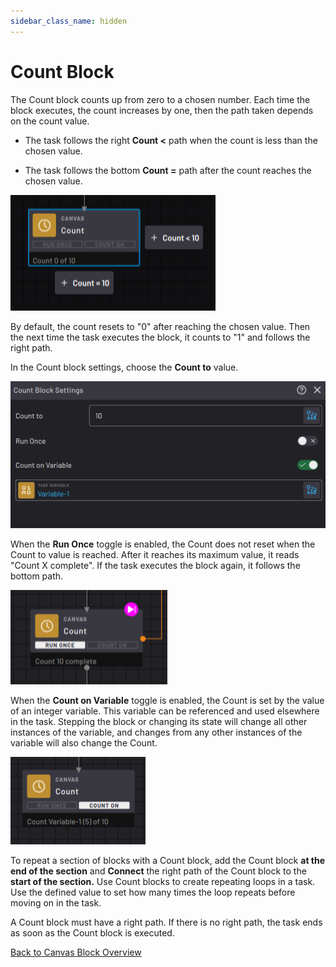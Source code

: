 ```yaml
---
sidebar_class_name: hidden
---
```


# Count Block

The Count block counts up from zero to a chosen number. Each time the block executes, the count increases by one, then the path taken depends on the count value.

- The task follows the right **Count <** path when the count is less than the chosen value.

- The task follows the bottom **Count =** path after the count reaches the chosen value.

![](../Images/TaskCanvasBlockGlossary/Canvas-Count-Block.png)

By default, the count resets to "0" after reaching the chosen value. Then the next time the task executes the block, it counts to "1" and follows the right path.

In the Count block settings, choose the **Count to** value.

![](../Images/TaskCanvasBlockGlossary/Canvas-Count-Settings.png)

When the **Run Once** toggle is enabled, the Count does not reset when the Count to value is reached. After it reaches its maximum value, it reads "Count X complete". If the task executes the block again, it follows the bottom path.

![](../Images/TaskCanvasBlockGlossary/Canvas-Count-Block-RunOnce.png)

When the **Count on Variable** toggle is enabled, the Count is set by the value of an integer variable. This variable can be referenced and used elsewhere in the task. Stepping the block or changing its state will change all other instances of the variable, and changes from any other instances of the variable will also change the Count.

![](../Images/TaskCanvasBlockGlossary/Canvas-Count-Block-CountOn.png)

To repeat a section of blocks with a Count block, add the Count block **at the end of the section** and **Connect** the right path of the Count block to the **start of the section.** Use Count blocks to create repeating loops in a task. Use the defined value to set how many times the loop repeats before moving on in the task.

A Count block must have a right path. If there is no right path, the task ends as soon as the Count block is executed.

[Back to Canvas Block Overview](Canvas-Overview.md)
